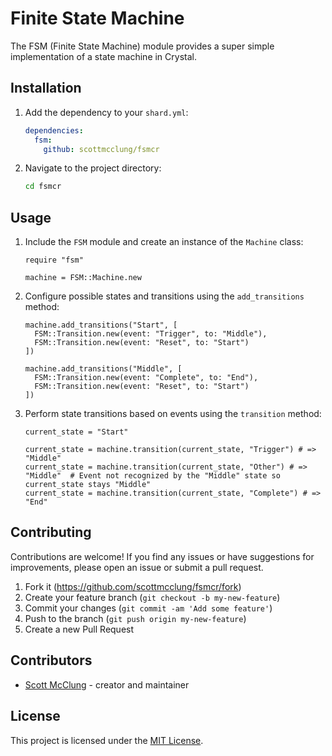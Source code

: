 # Finite State Machine

The FSM (Finite State Machine) module provides a super simple implementation of a state machine in Crystal.

## Installation

1. Add the dependency to your `shard.yml`:

   ```yaml
   dependencies:
     fsm:
       github: scottmcclung/fsmcr
   ```

2. Navigate to the project directory:

   ```bash
   cd fsmcr
   ```

## Usage

1. Include the `FSM` module and create an instance of the `Machine` class:

   ```crystal
   require "fsm"

   machine = FSM::Machine.new
   ```

2. Configure possible states and transitions using the `add_transitions` method:

   ```crystal
   machine.add_transitions("Start", [
     FSM::Transition.new(event: "Trigger", to: "Middle"),
     FSM::Transition.new(event: "Reset", to: "Start")
   ])

   machine.add_transitions("Middle", [
     FSM::Transition.new(event: "Complete", to: "End"),
     FSM::Transition.new(event: "Reset", to: "Start")
   ])
   ```

3. Perform state transitions based on events using the `transition` method:

   ```crystal
   current_state = "Start"

   current_state = machine.transition(current_state, "Trigger") # => "Middle"
   current_state = machine.transition(current_state, "Other") # => "Middle"  # Event not recognized by the "Middle" state so current_state stays "Middle"
   current_state = machine.transition(current_state, "Complete") # => "End"
   ```


## Contributing

Contributions are welcome! If you find any issues or have suggestions for improvements, please open an issue or submit a pull request.

1. Fork it (<https://github.com/scottmcclung/fsmcr/fork>)
2. Create your feature branch (`git checkout -b my-new-feature`)
3. Commit your changes (`git commit -am 'Add some feature'`)
4. Push to the branch (`git push origin my-new-feature`)
5. Create a new Pull Request

## Contributors

- [Scott McClung](https://github.com/scottmcclung) - creator and maintainer

## License

This project is licensed under the [MIT License](LICENSE).